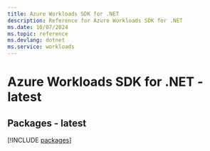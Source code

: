 ```yaml
---
title: Azure Workloads SDK for .NET
description: Reference for Azure Workloads SDK for .NET
ms.date: 10/07/2024
ms.topic: reference
ms.devlang: dotnet
ms.service: workloads
---
```

# Azure Workloads SDK for .NET - latest
## Packages - latest
[!INCLUDE [packages](workloads-index.md)]